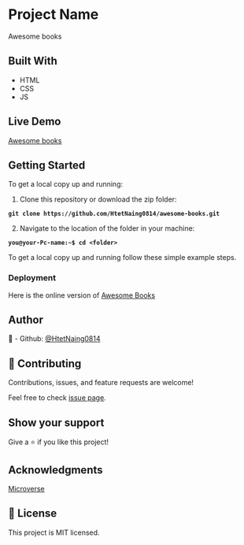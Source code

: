 # Project Name
Awesome books

## Built With
- HTML
- CSS
- JS
## Live Demo

[Awesome books](https://htetnaing0814.github.io/awesome-books/)

## Getting Started

To get a local copy up and running:

1. Clone this repository or download the zip folder:

**``git clone https://github.com/HtetNaing0814/awesome-books.git``**

2. Navigate to the location of the folder in your machine:

**``you@your-Pc-name:~$ cd <folder>``**

To get a local copy up and running follow these simple example steps.

### Deployment

Here is the online version of [Awesome Books](https://htetnaing0814.github.io/awesome-books/)

## Author
👤 - Github: [@HtetNaing0814](https://github.com/HtetNaing0814)

## 🤝 Contributing
Contributions, issues, and feature requests are welcome!

Feel free to check [issue page](https://github.com/HtetNaing0814/awesome-books/issues).

## Show your support
Give a ⭐️ if you like this project!

## Acknowledgments
[Microverse](https://bit.ly/MicroverseTN)

## 📝 License
This project is MIT licensed.